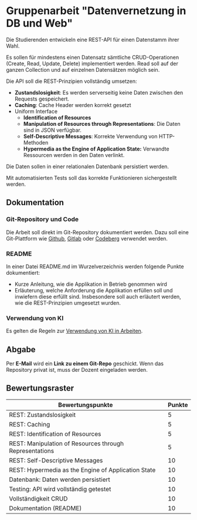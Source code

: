 # Gruppenarbeit "Datenvernetzung in DB und Web"

Die Studierenden entwickeln eine REST-API für einen Datenstamm ihrer Wahl.

Es sollen für mindestens einen Datensatz sämtliche CRUD-Operationen (Create, Read, Update, Delete) implementiert werden.
Read soll auf der ganzen Collection und auf einzelnen Datensätzen möglich sein.

Die API soll die REST-Prinzipien vollständig umsetzen:

- **Zustandslosigkeit**: Es werden serverseitig keine Daten zwischen den Requests gespeichert.
- **Caching**: Cache Header werden korrekt gesetzt
- Uniform Interface
    - **Identification of Resources**
    - **Manipulation of Resources through Representations**: Die Daten sind in JSON verfügbar.
    - **Self-Descriptive Messages**: Korrekte Verwendung von HTTP-Methoden
    - **Hypermedia as the Engine of Application State:** Verwandte Ressourcen werden in den Daten verlinkt.

Die Daten sollen in einer relationalen Datenbank persistiert werden.

Mit automatisierten Tests soll das korrekte Funktionieren sichergestellt werden.

## Dokumentation

### Git-Repository und Code

Die Arbeit soll direkt im Git-Repository dokumentiert werden. Dazu soll eine Git-Plattform
wie [Github](https://github.com/), [Gitlab](https://gitlab.com/) oder
[Codeberg](https://codeberg.org/) verwendet werden.

### README

In einer Datei README.md im Wurzelverzeichnis werden folgende Punkte dokumentiert:

- Kurze Anleitung, wie die Applikation in Betrieb genommen wird
- Erläuterung, welche Anforderung die Applikation erfüllen soll und inwiefern diese erfüllt sind. Insbesondere soll auch
  erläutert werden, wie die REST-Prinzipien umgesetzt wurden.

### Verwendung von KI

Es gelten die Regeln zur [Verwendung von KI in Arbeiten](../../VerwendungVonKIinArbeiten.md).

## Abgabe

Per **E-Mail** wird ein **Link zu einem Git-Repo** geschickt. Wenn das Repository privat ist, muss der Dozent eingeladen
werden.

## Bewertungsraster

| Bewertungspunkte                                        | Punkte |
|---------------------------------------------------------|--------|
| REST: Zustandslosigkeit                                 | 5      |
| REST: Caching                                           | 5      |
| REST: Identification of Resources                       | 5      |
| REST: Manipulation of Resources through Representations | 5      |
| REST: Self-Descriptive Messages                         | 10     |
| REST: Hypermedia as the Engine of Application State     | 10     |
| Datenbank: Daten werden persistiert                     | 10     |
| Testing: API wird vollständig getestet                  | 10     |
| Vollständigkeit CRUD                                    | 10     |
| Dokumentation (README)                                  | 10     |